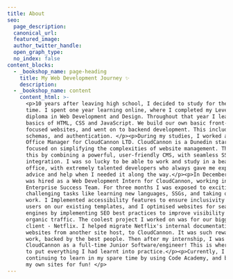 ```yaml
---
title: About
seo:
  page_description:
  canonical_url:
  featured_image:
  author_twitter_handle:
  open_graph_type:
  no_index: false
content_blocks:
  - _bookshop_name: page-heading
    title: My Web Development Journey ✨
    description:
  - _bookshop_name: content
    content_html: >-
      <p>10 years after leaving high school, I decided to study for the first
      time. I spent one year learning online, where I completed my Level 5
      diploma in Web Development and Design. Throughout that year I learnt the
      basics of HTML, CSS and JavaScript. We build our own basic front-end
      focused websites, and went on to backend development. This included API's,
      schemas, and authentication. </p><p>During my studies, I worked at the
      Office Manager for CloudCannon LTD. CloudCannon is a Dunedin startup
      focused on simplifying the complexities of website management. They do
      this by combining a powerful, user-friendly CMS, with seamless SSG
      integration. I was so lucky to be able to work and study in a beautiful
      office, with extremely talented developers who always gave me expert
      advice and help when I needed it along the way.</p><p>In December 2023 I
      was hired as a Web Development Intern for CloudCannon, working in the
      Enterprise Success Team. For three months I was exposed to exciting and
      challenging tasks like learning new languages, SSGs, and taking on client
      work. I Implemented accessibility features to ensure inclusivity for all
      users on our existing templates, and I optimised websites for search
      engines by implementing SEO best practices to improve visibility and
      organic traffic. The coolest project I worked on was for our biggest
      client - Netflix. I helped migrate Netflix's internal documentation
      websites from another site host, to CloudCannon. It was such rewarding
      work, backed by the best people. Then after my internship, I was hired by
      CloudCannon as a full-time Junior Software/engineer! This is where I got
      to put everything I had learnt into practice.</p><p>Currently, I'm
      continuing to learn in my spare time by using Code Academy, and building
      my own sites for fun! </p>
---
```

